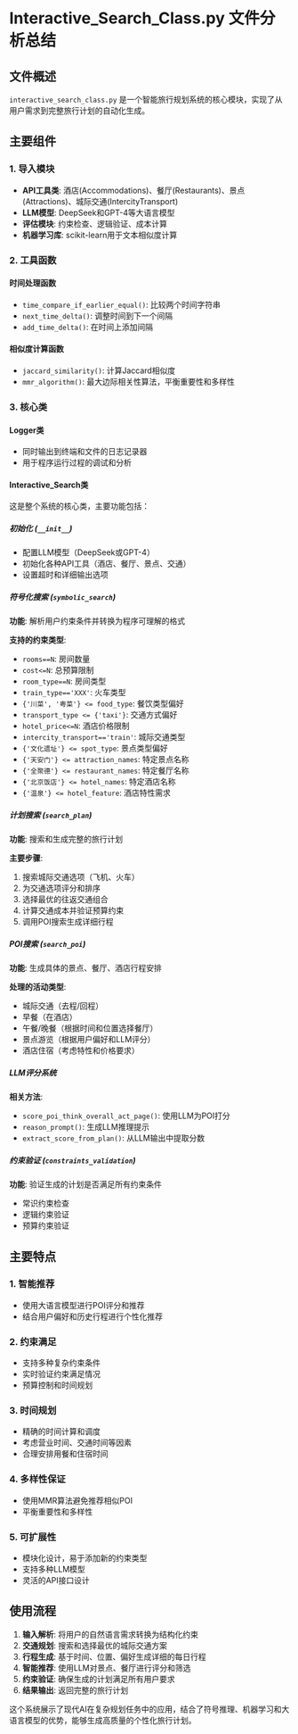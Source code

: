 # Interactive_Search_Class.py 文件分析总结

## 文件概述
`interactive_search_class.py` 是一个智能旅行规划系统的核心模块，实现了从用户需求到完整旅行计划的自动化生成。

## 主要组件

### 1. 导入模块
- **API工具类**: 酒店(Accommodations)、餐厅(Restaurants)、景点(Attractions)、城际交通(IntercityTransport)
- **LLM模型**: DeepSeek和GPT-4等大语言模型
- **评估模块**: 约束检查、逻辑验证、成本计算
- **机器学习库**: scikit-learn用于文本相似度计算

### 2. 工具函数

#### 时间处理函数
- `time_compare_if_earlier_equal()`: 比较两个时间字符串
- `next_time_delta()`: 调整时间到下一个间隔
- `add_time_delta()`: 在时间上添加间隔

#### 相似度计算函数
- `jaccard_similarity()`: 计算Jaccard相似度
- `mmr_algorithm()`: 最大边际相关性算法，平衡重要性和多样性

### 3. 核心类

#### Logger类
- 同时输出到终端和文件的日志记录器
- 用于程序运行过程的调试和分析

#### Interactive_Search类
这是整个系统的核心类，主要功能包括：

##### 初始化 (`__init__`)
- 配置LLM模型（DeepSeek或GPT-4）
- 初始化各种API工具（酒店、餐厅、景点、交通）
- 设置超时和详细输出选项

##### 符号化搜索 (`symbolic_search`)
**功能**: 解析用户约束条件并转换为程序可理解的格式

**支持的约束类型**:
- `rooms==N`: 房间数量
- `cost<=N`: 总预算限制
- `room_type==N`: 房间类型
- `train_type=='XXX'`: 火车类型
- `{'川菜', '粤菜'} <= food_type`: 餐饮类型偏好
- `transport_type <= {'taxi'}`: 交通方式偏好
- `hotel_price<=N`: 酒店价格限制
- `intercity_transport=='train'`: 城际交通类型
- `{'文化遗址'} <= spot_type`: 景点类型偏好
- `{'天安门'} <= attraction_names`: 特定景点名称
- `{'全聚德'} <= restaurant_names`: 特定餐厅名称
- `{'北京饭店'} <= hotel_names`: 特定酒店名称
- `{'温泉'} <= hotel_feature`: 酒店特性需求

##### 计划搜索 (`search_plan`)
**功能**: 搜索和生成完整的旅行计划

**主要步骤**:
1. 搜索城际交通选项（飞机、火车）
2. 为交通选项评分和排序
3. 选择最优的往返交通组合
4. 计算交通成本并验证预算约束
5. 调用POI搜索生成详细行程

##### POI搜索 (`search_poi`)
**功能**: 生成具体的景点、餐厅、酒店行程安排

**处理的活动类型**:
- 城际交通（去程/回程）
- 早餐（在酒店）
- 午餐/晚餐（根据时间和位置选择餐厅）
- 景点游览（根据用户偏好和LLM评分）
- 酒店住宿（考虑特性和价格要求）

##### LLM评分系统
**相关方法**:
- `score_poi_think_overall_act_page()`: 使用LLM为POI打分
- `reason_prompt()`: 生成LLM推理提示
- `extract_score_from_plan()`: 从LLM输出中提取分数

##### 约束验证 (`constraints_validation`)
**功能**: 验证生成的计划是否满足所有约束条件
- 常识约束检查
- 逻辑约束验证
- 预算约束验证

## 主要特点

### 1. 智能推荐
- 使用大语言模型进行POI评分和推荐
- 结合用户偏好和历史行程进行个性化推荐

### 2. 约束满足
- 支持多种复杂约束条件
- 实时验证约束满足情况
- 预算控制和时间规划

### 3. 时间规划
- 精确的时间计算和调度
- 考虑营业时间、交通时间等因素
- 合理安排用餐和住宿时间

### 4. 多样性保证
- 使用MMR算法避免推荐相似POI
- 平衡重要性和多样性

### 5. 可扩展性
- 模块化设计，易于添加新的约束类型
- 支持多种LLM模型
- 灵活的API接口设计

## 使用流程

1. **输入解析**: 将用户的自然语言需求转换为结构化约束
2. **交通规划**: 搜索和选择最优的城际交通方案
3. **行程生成**: 基于时间、位置、偏好生成详细的每日行程
4. **智能推荐**: 使用LLM对景点、餐厅进行评分和筛选
5. **约束验证**: 确保生成的计划满足所有用户要求
6. **结果输出**: 返回完整的旅行计划

这个系统展示了现代AI在复杂规划任务中的应用，结合了符号推理、机器学习和大语言模型的优势，能够生成高质量的个性化旅行计划。
